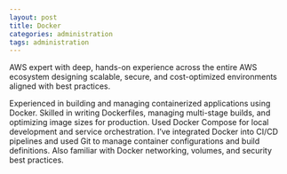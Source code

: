```yaml
---
layout: post
title: Docker
categories: administration
tags: administration
---
```


AWS expert with deep, hands-on experience across the entire AWS ecosystem designing scalable, secure, and cost-optimized environments aligned with best practices.

<!--more-->

Experienced in building and managing containerized applications using Docker. Skilled in writing Dockerfiles, managing multi-stage builds, and optimizing image sizes for production. Used Docker Compose for local development and service orchestration. I’ve integrated Docker into CI/CD pipelines and used Git to manage container configurations and build definitions. Also familiar with Docker networking, volumes, and security best practices.
